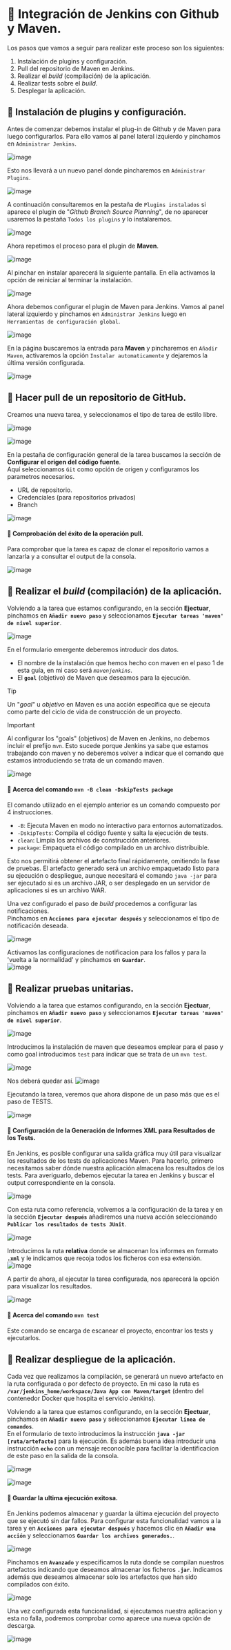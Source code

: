 # 📌 Integración de Jenkins con Github y Maven.
 Los pasos que vamos a seguir para realizar este proceso son los siguientes:
 1. Instalación de plugins y configuración.
 2. Pull del repositorio de Maven en Jenkins.
 3. Realizar el _build_ (compilación) de la aplicación.
 4. Realizar tests sobre el _build_.
 5. Desplegar la aplicación.
 
 ## 📍 Instalación de plugins y configuración.
 Antes de comenzar debemos instalar el plug-in de Github y de Maven para luego configurarlos.
 Para ello vamos al panel lateral izquierdo y pinchamos en `Administrar Jenkins`.
    
 ![image](https://github.com/user-attachments/assets/7d744485-ab38-4deb-b473-0014ae5de7c6)

Esto nos llevará a un nuevo panel donde pincharemos en `Administrar Plugins`.
    
![image](https://github.com/user-attachments/assets/2c56252e-9efd-41ce-b605-b27e84fcb023)
    
A continuación consultaremos en la pestaña de `Plugins instalados` si aparece el plugin de "_Github Branch Source Planning_", de no aparecer usaremos la pestaña `Todos los plugins` y lo instalaremos.
    
![image](https://github.com/user-attachments/assets/ea144442-b0ab-4928-9cb4-6188b910ebbf)

Ahora repetimos el proceso para el plugin de **Maven**.
    
![image](https://github.com/user-attachments/assets/f24ef6bc-8880-4368-80b7-9131a3063e78)

Al pinchar en instalar aparecerá la siguiente pantalla. En ella activamos la opción de reiniciar al terminar la instalación.
    
![image](https://github.com/user-attachments/assets/0e5f2548-6c21-4cad-80ea-3104d706ab22)

Ahora debemos configurar el plugin de Maven para Jenkins. Vamos al panel lateral izquierdo y pinchamos en `Administrar Jenkins` luego en `Herramientas de configuración global`.
     
![image](https://github.com/user-attachments/assets/02e85234-9fff-4f64-9199-81a98de0ee30)
    
En la página buscaremos la entrada para **Maven** y pincharemos en `Añadir Maven`, activaremos la opción `Instalar automaticamente` y dejaremos la última versión configurada.
    
![image](https://github.com/user-attachments/assets/da17a677-2c13-41dc-8aa0-20b527c3108f)

 ## 📍 Hacer pull de un repositorio de GitHub.
Creamos una nueva tarea, y seleccionamos el tipo de tarea de estilo libre.
    
![image](https://github.com/user-attachments/assets/572e7d23-f935-4f3a-9fe1-64acc923a64b)
    
![image](https://github.com/user-attachments/assets/f502586e-e98b-48a9-8850-d22587fcca51)
   
     
En la pestaña de configuración general de la tarea buscamos la sección de **Configurar el origen del código fuente**.      
Aquí seleccionamos `Git` como opción de origen y configuramos los parametros necesarios.
- URL de repositorio.
- Credenciales (para repositorios privados)
- Branch
       
![image](https://github.com/user-attachments/assets/40909841-7c96-4f38-9fdf-351d44737169)


 #### 🔸 Comprobación del éxito de la operación pull.
 Para comprobar que la tarea es capaz de clonar el repositorio vamos a lanzarla y a consultar el output de la consola.
      
![image](https://github.com/user-attachments/assets/e24a0c3c-6650-4f9b-8c80-b839c6d292fe)


 ## 📍 Realizar el _build_ (compilación) de la aplicación.
 Volviendo a la tarea que estamos configurando, en la sección **Ejectuar**, pinchamos en **`Añadir nuevo paso`** y seleccionamos **`Ejecutar tareas 'maven' de nivel superior`**.    
    
 ![image](https://github.com/user-attachments/assets/fe32c395-9970-4b0c-82d8-828667b87b77)

En el formulario emergente deberemos introducir dos datos.
- El nombre de la instalación que hemos hecho con maven en el paso 1 de esta guía, en mi caso será _`mavenjenkins`_.
- El **`goal`** (objetivo) de Maven que deseamos para la ejecución.    

>[!Tip]
>Un "_goal_" u _objetivo_ en Maven es una acción específica que se ejecuta como parte del ciclo de vida de construcción de un proyecto.
  
>[!IMPORTANT]
> Al configurar los "goals" (objetivos) de Maven en Jenkins, no debemos incluir el prefijo `mvn`. Esto sucede porque Jenkins ya sabe que estamos trabajando con maven y no deberemos volver a indicar que el comando que estamos introduciendo se trata de un comando maven. 
    
![image](https://github.com/user-attachments/assets/297a1e79-0672-48a3-bf01-b58e7b1874df)
   
#### 🔸 **Acerca del comando `mvn -B clean -DskipTests package`**    
El comando utilizado en el ejemplo anterior es un comando compuesto por 4 instrucciones. 
- `-B`: Ejecuta Maven en modo no interactivo para entornos automatizados.
- `-DskipTests`: Compila el código fuente y salta la ejecución de tests.
- `clean`: Limpia los archivos de construcción anteriores.
- `package`: Empaqueta el código compilado en un archivo distribuible.
    
Esto nos permitirá obtener el artefacto final rápidamente, omitiendo la fase de pruebas. El artefacto generado será un archivo empaquetado listo para su ejecución o despliegue, aunque necesitará el comando `java -jar` para ser ejecutado si es un archivo JAR, o ser desplegado en un servidor de aplicaciones si es un archivo WAR.
      
Una vez configurado el paso de _build_ procedemos a configurar las notificaciones.   
Pinchamos en **`Acciones para ejecutar después`** y seleccionamos el tipo de notificación deseada.    
    
![image](https://github.com/user-attachments/assets/af4a1094-6f0d-4ccd-8eaa-3ae04e1fb2a4)
    
Activamos las configuraciones de notificacion para los fallos y para la 'vuelta a la normalidad' y pinchamos en **`Guardar`**.    
![image](https://github.com/user-attachments/assets/6d403e92-cc24-4ac5-a8d7-c8ef893dc8b1)

   
## 📍 Realizar pruebas unitarias.
 Volviendo a la tarea que estamos configurando, en la sección **Ejectuar**, pinchamos en **`Añadir nuevo paso`** y seleccionamos **`Ejecutar tareas 'maven' de nivel superior`**.    
    
![image](https://github.com/user-attachments/assets/e2d3024b-46f9-4a4f-8b9e-1b6dd30a5bae)

Introducimos la instalación de maven que deseamos emplear para el paso y como goal introducimos `test` para indicar que se trata de un `mvn test`.    
    
![image](https://github.com/user-attachments/assets/b30e49d4-47bc-4af1-8f27-a41ce53da38e)

Nos deberá quedar así.
![image](https://github.com/user-attachments/assets/e2a89efa-6613-4d92-aeb6-3bee7057e0ee)

Ejecutando la tarea, veremos que ahora dispone de un paso más que es el paso de TESTS.    
     
![image](https://github.com/user-attachments/assets/acc45188-b66a-4e36-abaf-d13d008351d1)

#### 🔸 Configuración de la Generación de Informes XML para Resultados de los Tests.
En Jenkins, es posible configurar una salida gráfica muy útil para visualizar los resultados de los tests de aplicaciones Maven. Para hacerlo, primero necesitamos saber dónde nuestra aplicación almacena los resultados de los tests. Para averiguarlo, debemos ejecutar la tarea en Jenkins y buscar el output correspondiente en la consola.
    
![image](https://github.com/user-attachments/assets/e42d9396-8b1c-48b1-964d-1c5f033f4986)
    
Con esta ruta como referencia, volvemos a la configuración de la tarea y en la sección **`Ejecutar después`** añadiremos una nueva acción seleccionando **`Publicar los resultados de tests JUnit`**.     
     
![image](https://github.com/user-attachments/assets/5deab1ab-98ae-4e1a-937b-abecc66f466d)

Introducimos la ruta **relativa** donde se almacenan los informes en formato **`.xml`** y le indicamos que recoja todos los ficheros con esa extensión.
![image](https://github.com/user-attachments/assets/c243c470-f211-4281-8f4f-0b843a493b48)

A partir de ahora, al ejecutar la tarea configurada, nos aparecerá la opción para visualizar los resultados.
    
![image](https://github.com/user-attachments/assets/bfe5ed1d-bca5-4420-b6ec-53fb09a029e3)
    
#### 🔸 **Acerca del comando `mvn test`**
Este comando se encarga de escanear el proyecto, encontrar los tests y ejecutarlos.

## 📍 Realizar despliegue de la aplicación.
Cada vez que realizamos la compilación, se generará un nuevo artefacto en la ruta configurada o por defecto de proyecto. En mi caso la ruta es **`/var/jenkins_home/workspace/Java App con Maven/target`** (dentro del contenedor Docker que hospita el servicio Jenkins).  

Volviendo a la tarea que estamos configurando, en la sección **Ejectuar**, pinchamos en **`Añadir nuevo paso`** y seleccionamos **`Ejecutar linea de comandos`**.    
En el formulario de texto introducimos la instrucción **`java -jar [ruta/artefacto]`** para la ejecución. Es además buena idea introducir una instrucción **`echo`** con un mensaje reconocible para facilitar la identificacion de este paso en la salida de la consola.

![image](https://github.com/user-attachments/assets/7a40e11d-bd75-4ad4-85ef-b6e586ee2292)

![image](https://github.com/user-attachments/assets/2e71bc6c-b072-4fd4-8172-8c300da307ff)

#### 🔸 Guardar la ultima ejecución exitosa.
En Jenkins podemos almacenar y guardar la última ejecución del proyecto que se ejecutó sin dar fallos. Para configurar esta funcionalidad vamos a la tarea y en **`Acciones para ejecutar después`** y hacemos clic en **`Añadir una acción`** y seleccionamos **`Guardar los archivos generados.`**.
   
![image](https://github.com/user-attachments/assets/696799e1-d16c-4161-ab3d-f85bc8b29dd1)

Pinchamos en **`Avanzado`** y especificamos la ruta  donde se compilan nuestros artefactos indicando que deseamos almacenar los ficheros **`.jar`**. Indicamos además que deseamos almacenar solo los artefactos que han sido compilados con éxito.   
    
![image](https://github.com/user-attachments/assets/466f63e5-acba-4fb0-bcd8-f7a1bbe53142)

Una vez configurada esta funcionalidad, si ejecutamos nuestra aplicacion y esta no falla, podremos comprobar como aparece una nueva opción de descarga.    
    
![image](https://github.com/user-attachments/assets/8db5496b-5a58-4544-a7a7-af954be27d39)

